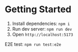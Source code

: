 # Getting Started

1. Install dependencies: `npm i`
2. Run dev server: `npm run dev`
3. Open `http://localhost:5173`

E2E test: `npm run test:e2e`
